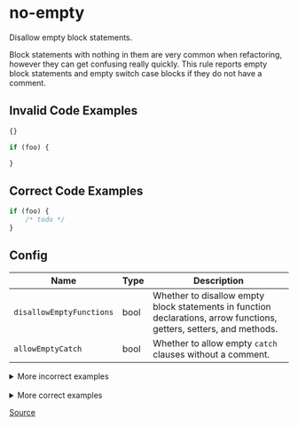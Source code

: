 <!--
 generated docs file, do not edit by hand, see xtask/docgen 
-->
# no-empty

Disallow empty block statements.

Block statements with nothing in them are very common when refactoring, however
they can get confusing really quickly. This rule reports empty block statements and empty switch
case blocks if they do not have a comment.

## Invalid Code Examples

```js
{}
```

```js
if (foo) {

}
```

## Correct Code Examples

```js
if (foo) {
    /* todo */
}
```

## Config
| Name | Type | Description |
| ---- | ---- | ----------- |
| `disallowEmptyFunctions` | bool |  Whether to disallow empty block statements in function declarations, arrow functions,<br>getters, setters, and methods. |
| `allowEmptyCatch` | bool |  Whether to allow empty `catch` clauses without a comment. |

<details>
 <summary> More incorrect examples </summary>

```js
{}
```

```js
if (foo) {}
```

```js
do { } while (scoot)
```

```js
for(let i = 5; i < 10; i++) {}
```

```js
switch (foo) {}
```

```js
switch (foo /* bar */) {}
```
</details><br>
<details>
 <summary> More correct examples </summary>

```js
{ /* sike you thought it was empty */ }
```

```js
{
// foo   
}
```

```js
if (foo) { /* */ }
```

```js
switch (bar) { /* */ }
```
</details>

[Source](https://github.com/RDambrosio016/RSLint/tree/master/crates/rslint_core/src/groups/errors/no_empty.rs)